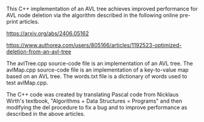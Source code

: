This C++ implementation of an AVL tree achieves improved performance for AVL node deletion via the algorithm described in the following online pre-print articles.

https://arxiv.org/abs/2406.05162

https://www.authorea.com/users/805166/articles/1192523-optimized-deletion-from-an-avl-tree

The avlTree.cpp source-code file is an implementation of an AVL tree. The avlMap.cpp source-code file is an implementation of a key-to-value map based on an AVL tree. The words.txt file is a dictionary of words used to test avlMap.cpp.

The C++ code was created by translating Pascal code from Nicklaus Wirth's textbook, "Algorithms + Data Structures = Programs" and then modifying the del procedure to fix a bug and to improve performance as described in the above articles.
